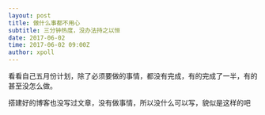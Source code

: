 ```yaml
---
layout: post
title: 做什么事都不用心
subtitle: 三分钟热度，没办法持之以恒
date: 2017-06-02
time: 2017-06-02 09:00Z
author: xpoll
---
```


  看看自己五月份计划，除了必须要做的事情，都没有完成，有的完成了一半，有的甚至没怎么做。

  搭建好的博客也没写过文章，没有做事情，所以没什么可以写，貌似是这样的吧